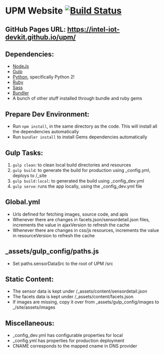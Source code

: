 # UPM Website [![Build Status](https://travis-ci.org/intel-iot-devkit/upm-site.svg?branch=master)](https://travis-ci.org/intel-iot-devkit/upm-site)

## GitHub Pages URL: https://intel-iot-devkit.github.io/upm/
## Dependencies:
* [NodeJs](https://nodejs.org/en/)
* [Gulp](https://github.com/gulpjs/gulp)
* [Python](https://www.python.org/), specifically Python 2!
* [Ruby](https://www.ruby-lang.org/en/)
* [Sass](http://sass-lang.com/)
* [Bundler](http://bundler.io/)
* A bunch of other stuff installed through bundle and ruby gems

## Prepare Dev Environment:
* Run `npm install`, in the same directory as the code. This will install all the  dependencies automatically
* Run `bundler install` to install Gems dependencies automatically

## Gulp Tasks:
1. `gulp clean`: to clean local build directories and resources
2. `gulp build`: to generate the build for production using _config.yml, deploys to /_site
3. `gulp build:local`: to generated the build using _config_dev.yml
4. `gulp serve`: runs the app locally, using the _config_dev.yml file

## Global.yml
* Urls defined for fetching images, source code, and apis
* Whenever there are changes in facets.json/sensordetail.json files, increments the value in ajaxVersion to refresh the cache
* Whenever there are changes in css/js resources, increments the value in resourceVersion to refresh the cache

## _assets/gulp_config/paths.js
* Set paths.sensorDataSrc to the root of UPM /src

## Static Content:
* The sensor data is kept under /_assets/content/sensordetail.json
* The facets data is kept under /_assets/content/facets.json
* If images are missing, copy it over from _assets/gulp_config/images to _/site/assets/images

## Miscellaneous:
* _config_dev.yml has configurable properties for local
* _config.yml has properties for production deployment
* CNAME corresponds to the mapped cname in DNS provider
